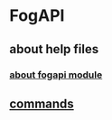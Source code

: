 # FogAPI

## about help files

### [about fogapi module](about_FogAPI.md)

## [commands](commands/index.md)

